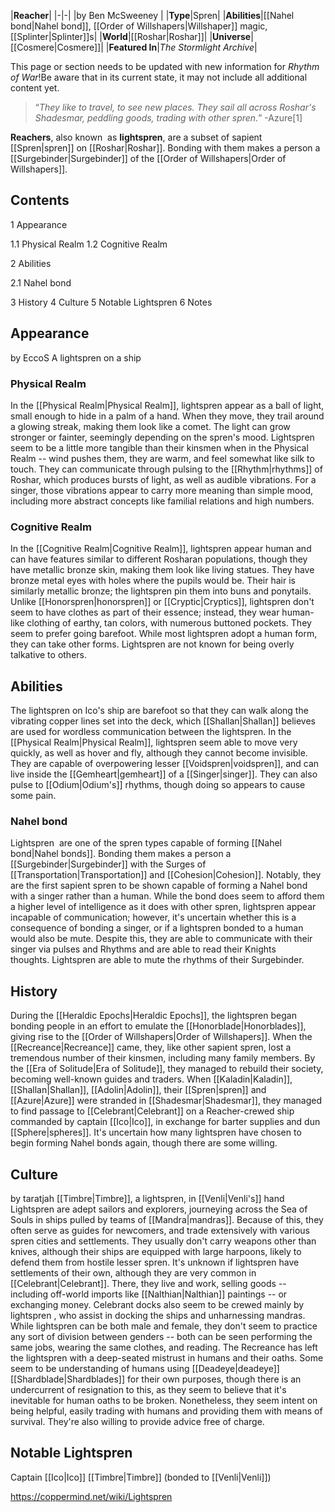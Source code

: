 |**Reacher**|
|-|-|
|by  Ben McSweeney |
|**Type**|Spren|
|**Abilities**|[[Nahel bond\|Nahel bond]], [[Order of Willshapers\|Willshaper]] magic, [[Splinter\|Splinter]]s|
|**World**|[[Roshar\|Roshar]]|
|**Universe**|[[Cosmere\|Cosmere]]|
|**Featured In**|*The Stormlight Archive*|

This page or section needs to be updated with new information for *Rhythm of War*!Be aware that in its current state, it may not include all additional content yet.

>“*They like to travel, to see new places. They sail all across Roshar's Shadesmar, peddling goods, trading with other spren.*”
\-Azure[1]


**Reachers**, also known  as **lightspren**, are a subset of sapient [[Spren\|spren]] on [[Roshar\|Roshar]]. Bonding with them makes a person a [[Surgebinder\|Surgebinder]] of the [[Order of Willshapers\|Order of Willshapers]].

## Contents

1 Appearance

1.1 Physical Realm
1.2 Cognitive Realm


2 Abilities

2.1 Nahel bond


3 History
4 Culture
5 Notable Lightspren
6 Notes


## Appearance
 by  EccoS  A lightspren on a ship
### Physical Realm
In the [[Physical Realm\|Physical Realm]], lightspren appear as a ball of light, small enough to hide in a palm of a hand. When they move, they trail around a glowing streak, making them look like a comet. The light can grow stronger or fainter, seemingly depending on the spren's mood. Lightspren seem to be a little more tangible than their kinsmen when in the Physical Realm -- wind pushes them, they are warm, and feel somewhat like silk to touch. They can communicate through pulsing to the [[Rhythm\|rhythms]] of Roshar, which produces bursts of light, as well as audible vibrations. For a singer, those vibrations appear to carry more meaning than simple mood, including more abstract concepts like familial relations and high numbers.

### Cognitive Realm
In the [[Cognitive Realm\|Cognitive Realm]], lightspren appear human and can have features similar to different Rosharan populations, though they have metallic bronze skin, making them look like living statues. They have bronze metal eyes with holes where the pupils would be. Their hair is similarly metallic bronze; the lightspren pin them into buns and ponytails. Unlike [[Honorspren\|honorspren]] or [[Cryptic\|Cryptics]], lightspren don't seem to have clothes as part of their essence; instead, they wear human-like clothing of earthy, tan colors, with numerous buttoned pockets. They seem to prefer going barefoot. While most lightspren adopt a human form, they can take other forms.
Lightspren are not known for being overly talkative to others.

## Abilities
The lightspren on Ico's ship are barefoot so that they can walk along the vibrating copper lines set into the deck, which [[Shallan\|Shallan]] believes are used for wordless communication between the lightspren.
In the [[Physical Realm\|Physical Realm]], lightspren seem able to move very quickly, as well as hover and fly, although they cannot become invisible. They are capable of overpowering lesser [[Voidspren\|voidspren]], and can live inside the [[Gemheart\|gemheart]] of a [[Singer\|singer]]. They can also pulse to [[Odium\|Odium's]] rhythms, though doing so appears to cause some pain.

### Nahel bond
Lightspren  are one of the spren types capable of forming [[Nahel bond\|Nahel bonds]]. Bonding them makes a person a [[Surgebinder\|Surgebinder]] with the Surges of [[Transportation\|Transportation]] and [[Cohesion\|Cohesion]]. Notably, they are the first sapient spren to be shown capable of forming a Nahel bond with a singer rather than a human. While the bond does seem to afford them a higher level of intelligence as it does with other spren, lightspren appear incapable of communication; however, it's uncertain whether this is a consequence of bonding a singer, or if a lightspren bonded to a human would also be mute. Despite this, they are able to communicate with their singer via pulses and Rhythms and are able to read their Knights thoughts. Lightspren are able to mute the rhythms of their Surgebinder.

## History
During the [[Heraldic Epochs\|Heraldic Epochs]], the lightspren began bonding people in an effort to emulate the [[Honorblade\|Honorblades]], giving rise to the [[Order of Willshapers\|Order of Willshapers]]. When the [[Recreance\|Recreance]] came, they, like other sapient spren, lost a tremendous number of their kinsmen, including many family members. By the [[Era of Solitude\|Era of Solitude]], they managed to rebuild their society, becoming well-known guides and traders.
When [[Kaladin\|Kaladin]], [[Shallan\|Shallan]], [[Adolin\|Adolin]], their [[Spren\|spren]] and [[Azure\|Azure]] were stranded in [[Shadesmar\|Shadesmar]], they managed to find passage to [[Celebrant\|Celebrant]] on a Reacher-crewed ship commanded by captain [[Ico\|Ico]], in exchange for barter supplies and dun [[Sphere\|spheres]]. It's uncertain how many lightspren have chosen to begin forming Nahel bonds again, though there are some willing.

## Culture
 by  taratjah  [[Timbre\|Timbre]], a lightspren, in [[Venli\|Venli's]] hand
Lightspren are adept sailors and explorers, journeying across the Sea of Souls in ships pulled by teams of [[Mandra\|mandras]]. Because of this, they often serve as guides for newcomers, and trade extensively with various spren cities and settlements. They usually don't carry weapons other than knives, although their ships are equipped with large harpoons, likely to defend them from hostile lesser spren.
It's unknown if lightspren have settlements of their own, although they are very common in [[Celebrant\|Celebrant]]. There, they live and work, selling goods -- including off-world imports like [[Nalthian\|Nalthian]] paintings -- or exchanging money. Celebrant docks also seem to be crewed mainly by lightspren , who assist in docking the ships and unharnessing mandras.
While lightspren can be both male and female, they don't seem to practice any sort of division between genders -- both can be seen performing the same jobs, wearing the same clothes, and reading.
The Recreance has left the lightspren with a deep-seated mistrust in humans and their oaths. Some seem to be understanding of humans using [[Deadeye\|deadeye]] [[Shardblade\|Shardblades]] for their own purposes, though there is an undercurrent of resignation to this, as they seem to believe that it's inevitable for human oaths to be broken. Nonetheless, they seem intent on being helpful, easily trading with humans and providing them with means of survival. They're also willing to provide advice free of charge.

## Notable Lightspren
Captain [[Ico\|Ico]]
[[Timbre\|Timbre]] (bonded to [[Venli\|Venli]])


https://coppermind.net/wiki/Lightspren